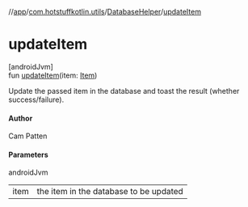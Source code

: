 //[app](../../../index.md)/[com.hotstuffkotlin.utils](../index.md)/[DatabaseHelper](index.md)/[updateItem](update-item.md)

# updateItem

[androidJvm]\
fun [updateItem](update-item.md)(item: [Item](../../com.hotstuffkotlin.models/-item/index.md))

Update the passed item in the database and toast the result (whether success/failure).

#### Author

Cam Patten

#### Parameters

androidJvm

| | |
|---|---|
| item | the item in the database to be updated |

